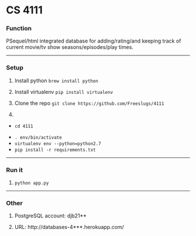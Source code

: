 # CS 4111

### Function
PSequel/html integrated database for adding/rating/and keeping track of current movie/tv show seasons/episodes/play times.

------
### Setup 

1. Install python
`brew install python`

2. Install virtualenv 
`pip install virtualenv`

3. Clone the repo
`git clone https://github.com/Freeslugs/4111`

4. 
  * `cd 4111`
  - `. env/bin/activate`
  - `virtualenv env --python=python2.7`
  - `pip install -r requirements.txt`

------
### Run it 
1. `python app.py`

------
### Other
1) PostgreSQL account: djb21**

2) URL: http://databases-4***.herokuapp.com/
